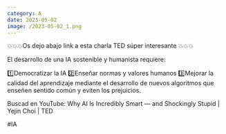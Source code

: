 ```yaml
--- 
category: A 
date: 2023-05-02 
image: /2023-05-02_1.png 
--- 
```


💥💥💥Os dejo abajo link a esta charla TED súper interesante 💥💥💥

El desarrollo de una IA sostenible y humanista requiere: 

1️⃣Democratizar la IA
2️⃣Enseñar normas y valores humanos
3️⃣Mejorar la calidad del aprendizaje mediante el desarrollo de nuevos algoritmos que enseñen sentido común y eviten los prejuicios.

Buscad en YouTube: Why AI Is Incredibly Smart — and Shockingly Stupid | Yejin Choi | TED

#IA